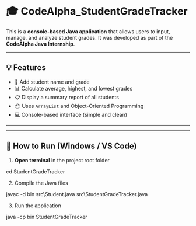 # 🎓 CodeAlpha_StudentGradeTracker

This is a **console-based Java application** that allows users to input, manage, and analyze student grades. It was developed as part of the **CodeAlpha Java Internship**.

---

## 💡 Features

- 🧾 Add student name and grade
- 📊 Calculate average, highest, and lowest grades
- 📋 Display a summary report of all students
- 📦 Uses `ArrayList` and Object-Oriented Programming
- 💻 Console-based interface (simple and clean)

---


---

## 🔧 How to Run (Windows / VS Code)

1. **Open terminal** in the project root folder

cd StudentGradeTracker

2. Compile the Java files

javac -d bin src\Student.java src\StudentGradeTracker.java

3. Run the application

java -cp bin StudentGradeTracker
